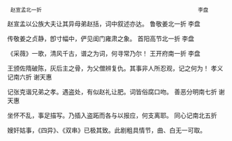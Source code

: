 <!-- { "loadSidebar": true } -->
     赵宣孟北一折                                                  李盘

赵宣孟以公族大夫让其异母弟赵括，词中叙述亦达。
     鲁敬姜北一折                                                  李盘
 
传敬姜之贞静，卽寸幅中，俨见闺门雍肃之象。
     首阳高节北一折                                              李盘
 
《采薇》一歌，清风千古，谱之为词，何寻常乃尔！
     王开府南一折                                                   李盘
 
王颁佐隋破陈，灰后主之骨，为父僧辨复仇。其事非人所忍观，记之何为！
     孝义记南六折                                                 谢天惠
 
记张克谐兄弟之孝。遇盗处，有似赵礼让肥。词皆俗腐口吻。
     善恶分明南七折                                               谢天惠

坐怀不乱，事足描写。乃插入盗跖而各与以报应，何支离耶。
     同心记南北五折
 
嫂奸姑事，《四异》、《双串》已极其致。此剧粗具情节，曲、白无一可取。


